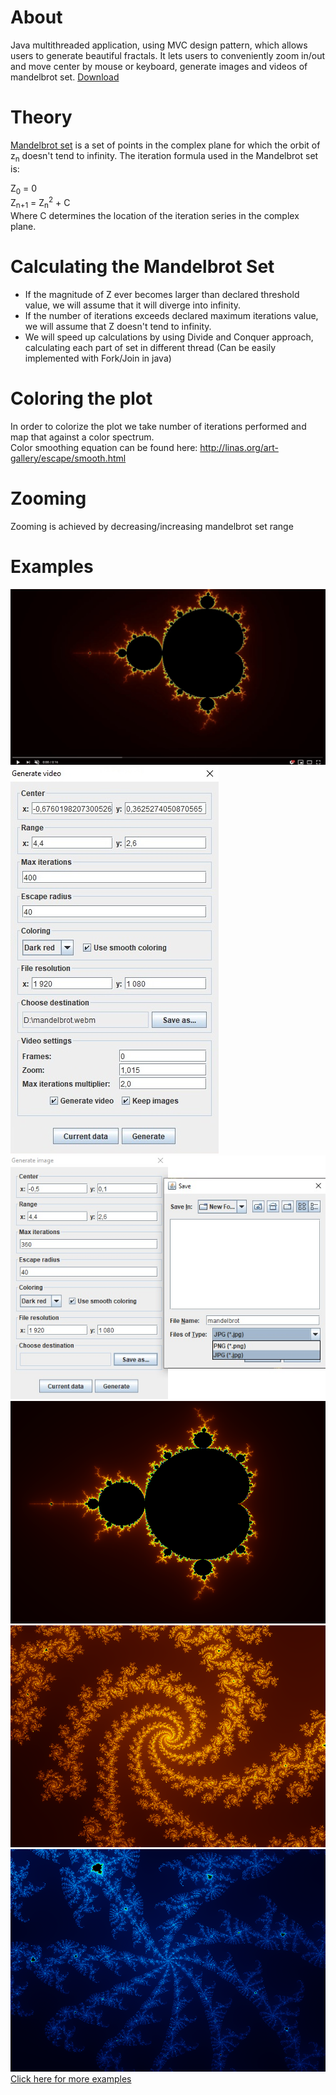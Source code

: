 # About
Java multithreaded application, using MVC design pattern, which allows users to generate beautiful fractals. It lets users to conveniently zoom in/out and move center by mouse or keyboard, generate images and videos of mandelbrot set.
[Download](https://github.com/Mateusz00/Mandelbrot-Set-MVC/releases/tag/v1)

# Theory
[Mandelbrot set](http://en.wikipedia.org/wiki/Mandelbrot_set) is a set of points in the complex plane for which the orbit of z<sub>n</sub> doesn't tend to infinity. The iteration formula used in the Mandelbrot set is:

Z<sub>0</sub> = 0</br>
Z<sub>n+1</sub> = Z<sub>n</sub><sup>2</sup> + C</br>
Where C determines the location of the iteration series in the complex plane.


# Calculating the Mandelbrot Set
* If the magnitude of Z ever becomes larger than declared threshold value, we will assume that it will diverge into infinity.
* If the number of iterations exceeds declared maximum iterations value, we will assume that Z doesn't tend to infinity.
* We will speed up calculations by using Divide and Conquer approach, calculating each part of set in different thread (Can be easily implemented with Fork/Join in java)

# Coloring the plot
In order to colorize the plot we take number of iterations performed and map that against a color spectrum.</br>
Color smoothing equation can be found here: http://linas.org/art-gallery/escape/smooth.html

# Zooming
Zooming is achieved by decreasing/increasing mandelbrot set range

# Examples
[![Watch the video](https://github.com/Mateusz00/resources-for-repositories/blob/master/mandel_video.jpg)](https://www.youtube.com/watch?v=g83zU1ywErM)
![image of video settings](https://github.com/Mateusz00/resources-for-repositories/blob/master/mandel_settings_video.jpg)
![image](https://github.com/Mateusz00/resources-for-repositories/blob/master/mandel_settings_image.jpg)
<img src="https://github.com/Mateusz00/Mandelbrot-Set-MVC/blob/master/Examples/example01.png" alt="example01.png"/>
<img src="https://github.com/Mateusz00/Mandelbrot-Set-MVC/blob/master/Examples/example03.png" alt="example03.png"/>
<img src="https://github.com/Mateusz00/Mandelbrot-Set-MVC/blob/master/Examples/example05.png" alt="example05.png"/></br>
[Click here for more examples](http://github.com/Mateusz00/Mandelbrot-Set-MVC/tree/master/Examples)
